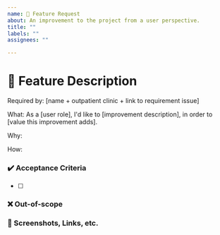 ```yaml
---
name: 🚀 Feature Request
about: An improvement to the project from a user perspective.
title: ""
labels: ""
assignees: ""

---
```


# 🚀 Feature Description

Required by: [name + outpatient clinic + link to requirement issue]

What: As a [user role], I'd like to [improvement description], in order to [value this improvement adds].

Why:

How:

### ✔️ Acceptance Criteria
- [ ] 

### ❌ Out-of-scope

### 🔗 Screenshots, Links, etc.

